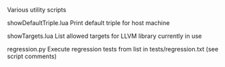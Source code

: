 Various utility scripts

showDefaultTriple.lua
	Print default triple for host machine

showTargets.lua
	List allowed targets for LLVM library currently in use

regression.py
	Execute regression tests from list in tests/regression.txt (see script comments)
